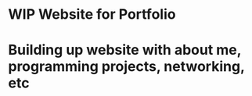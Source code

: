 # WIP Website for Portfolio

# Building up website with about me, programming projects, networking, etc